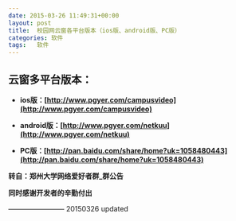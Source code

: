 ```yaml
---
date: 2015-03-26 11:49:31+00:00
layout: post
title:  校园网云窗各平台版本（ios版、android版、PC版）
categories: 软件
tags:   软件
---
```


云窗多平台版本：
--------
* **ios版：[http://www.pgyer.com/campusvideo](http://www.pgyer.com/campusvideo)**

* **android版：[http://www.pgyer.com/netkuu](http://www.pgyer.com/netkuu)**

* **PC版：[http://pan.baidu.com/share/home?uk=1058480443](http://pan.baidu.com/share/home?uk=1058480443)**

**转自：郑州大学网络爱好者群_群公告**

**同时感谢开发者的辛勤付出**

   ————————
    20150326 updated

   

